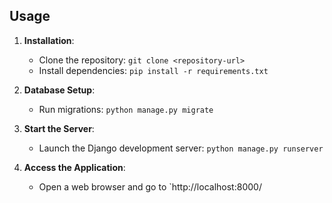 ## Usage

1. **Installation**:
   - Clone the repository: `git clone <repository-url>`
   - Install dependencies: `pip install -r requirements.txt`

2. **Database Setup**:
   - Run migrations: `python manage.py migrate`

3. **Start the Server**:
   - Launch the Django development server: `python manage.py runserver`

4. **Access the Application**:
   - Open a web browser and go to `http://localhost:8000/
